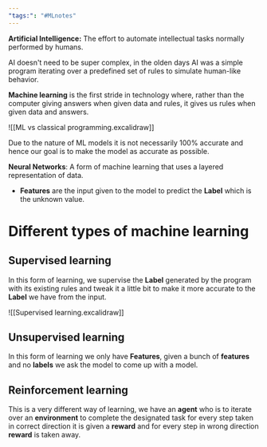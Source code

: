 ```yaml
---
"tags:": "#MLnotes"
---
```


**Artificial Intelligence:** The effort to automate intellectual tasks normally performed by humans.

AI doesn't need to be super complex, in the olden days AI was a simple program iterating over a predefined set of rules to simulate human-like behavior.

**Machine learning** is the first stride in technology where, rather than the computer giving answers when given data and rules, it gives us rules when given data and answers.

![[ML vs classical programming.excalidraw]]


Due to the nature of ML models it is not necessarily 100% accurate and hence our goal is to make the model as accurate as possible.

**Neural Networks**: A form of machine learning that uses a layered representation of data.
- **Features** are the input given to the model to predict the **Label** which is the unknown value.

# Different types of machine learning

## Supervised learning

In this form of learning, we supervise the **Label** generated by the program with its existing rules and tweak it a little bit to make it more accurate to the **Label** we have from the input.

![[Supervised learning.excalidraw]]

## Unsupervised learning

In this form of learning we only have **Features**, given a bunch of **features** and no **labels** we ask the model to come up with a model.

## Reinforcement learning

This is a very different way of learning, we have an **agent** who is to iterate over an **environment** to complete the designated task for every step taken in correct direction it is given a **reward** and for every step in wrong direction **reward** is taken away.


